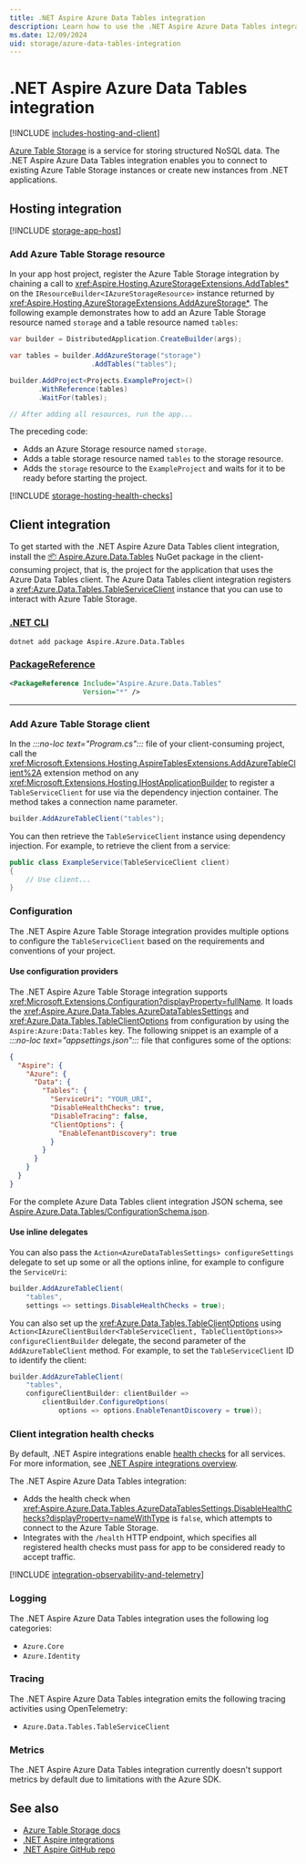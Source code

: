 ```yaml
---
title: .NET Aspire Azure Data Tables integration
description: Learn how to use the .NET Aspire Azure Data Tables integration, which includes both hosting and client integrations.
ms.date: 12/09/2024
uid: storage/azure-data-tables-integration
---
```


# .NET Aspire Azure Data Tables integration

[!INCLUDE [includes-hosting-and-client](../includes/includes-hosting-and-client.md)]

[Azure Table Storage](https://azure.microsoft.com/services/storage/tables/) is a service for storing structured NoSQL data. The .NET Aspire Azure Data Tables integration enables you to connect to existing Azure Table Storage instances or create new instances from .NET applications.

## Hosting integration

[!INCLUDE [storage-app-host](includes/storage-app-host.md)]

### Add Azure Table Storage resource

In your app host project, register the Azure Table Storage integration by chaining a call to <xref:Aspire.Hosting.AzureStorageExtensions.AddTables*> on the `IResourceBuilder<IAzureStorageResource>` instance returned by <xref:Aspire.Hosting.AzureStorageExtensions.AddAzureStorage*>. The following example demonstrates how to add an Azure Table Storage resource named `storage` and a table resource named `tables`:

```csharp
var builder = DistributedApplication.CreateBuilder(args);

var tables = builder.AddAzureStorage("storage")
                    .AddTables("tables");

builder.AddProject<Projects.ExampleProject>()
       .WithReference(tables)
       .WaitFor(tables);

// After adding all resources, run the app...
```

The preceding code:

- Adds an Azure Storage resource named `storage`.
- Adds a table storage resource named `tables` to the storage resource.
- Adds the `storage` resource to the `ExampleProject` and waits for it to be ready before starting the project.

[!INCLUDE [storage-hosting-health-checks](includes/storage-hosting-health-checks.md)]

## Client integration

To get started with the .NET Aspire Azure Data Tables client integration, install the [📦 Aspire.Azure.Data.Tables](https://www.nuget.org/packages/Aspire.Azure.Data.Tables) NuGet package in the client-consuming project, that is, the project for the application that uses the Azure Data Tables client. The Azure Data Tables client integration registers a <xref:Azure.Data.Tables.TableServiceClient> instance that you can use to interact with Azure Table Storage.

### [.NET CLI](#tab/dotnet-cli)

```dotnetcli
dotnet add package Aspire.Azure.Data.Tables
```

### [PackageReference](#tab/package-reference)

```xml
<PackageReference Include="Aspire.Azure.Data.Tables"
                  Version="*" />
```

---

### Add Azure Table Storage client

In the _:::no-loc text="Program.cs":::_ file of your client-consuming project, call the <xref:Microsoft.Extensions.Hosting.AspireTablesExtensions.AddAzureTableClient%2A> extension method on any <xref:Microsoft.Extensions.Hosting.IHostApplicationBuilder> to register a `TableServiceClient` for use via the dependency injection container. The method takes a connection name parameter.

```csharp
builder.AddAzureTableClient("tables");
```

You can then retrieve the `TableServiceClient` instance using dependency injection. For example, to retrieve the client from a service:

```csharp
public class ExampleService(TableServiceClient client)
{
    // Use client...
}
```

### Configuration

The .NET Aspire Azure Table Storage integration provides multiple options to configure the `TableServiceClient` based on the requirements and conventions of your project.

#### Use configuration providers

The .NET Aspire Azure Table Storage integration supports <xref:Microsoft.Extensions.Configuration?displayProperty=fullName>. It loads the <xref:Aspire.Azure.Data.Tables.AzureDataTablesSettings> and <xref:Azure.Data.Tables.TableClientOptions> from configuration by using the `Aspire:Azure:Data:Tables` key. The following snippet is an example of a _:::no-loc text="appsettings.json":::_ file that configures some of the options:

```json
{
  "Aspire": {
    "Azure": {
      "Data": {
        "Tables": {
          "ServiceUri": "YOUR_URI",
          "DisableHealthChecks": true,
          "DisableTracing": false,
          "ClientOptions": {
            "EnableTenantDiscovery": true
          }
        }
      }
    }
  }
}
```

For the complete Azure Data Tables client integration JSON schema, see [Aspire.Azure.Data.Tables/ConfigurationSchema.json](https://github.com/dotnet/aspire/blob/v9.1.0/src/Components/Aspire.Azure.Data.Tables/ConfigurationSchema.json).

#### Use inline delegates

You can also pass the `Action<AzureDataTablesSettings> configureSettings` delegate to set up some or all the options inline, for example to configure the `ServiceUri`:

```csharp
builder.AddAzureTableClient(
    "tables",
    settings => settings.DisableHealthChecks = true);
```

You can also set up the <xref:Azure.Data.Tables.TableClientOptions> using `Action<IAzureClientBuilder<TableServiceClient, TableClientOptions>> configureClientBuilder` delegate, the second parameter of the `AddAzureTableClient` method. For example, to set the `TableServiceClient` ID to identify the client:

```csharp
builder.AddAzureTableClient(
    "tables",
    configureClientBuilder: clientBuilder =>
        clientBuilder.ConfigureOptions(
            options => options.EnableTenantDiscovery = true));
```

### Client integration health checks

By default, .NET Aspire integrations enable [health checks](../fundamentals/health-checks.md) for all services. For more information, see [.NET Aspire integrations overview](../fundamentals/integrations-overview.md).

The .NET Aspire Azure Data Tables integration:

- Adds the health check when <xref:Aspire.Azure.Data.Tables.AzureDataTablesSettings.DisableHealthChecks?displayProperty=nameWithType> is `false`, which attempts to connect to the Azure Table Storage.
- Integrates with the `/health` HTTP endpoint, which specifies all registered health checks must pass for app to be considered ready to accept traffic.

[!INCLUDE [integration-observability-and-telemetry](../includes/integration-observability-and-telemetry.md)]

### Logging

The .NET Aspire Azure Data Tables integration uses the following log categories:

- `Azure.Core`
- `Azure.Identity`

### Tracing

The .NET Aspire Azure Data Tables integration emits the following tracing activities using OpenTelemetry:

- `Azure.Data.Tables.TableServiceClient`

### Metrics

The .NET Aspire Azure Data Tables integration currently doesn't support metrics by default due to limitations with the Azure SDK.

## See also

- [Azure Table Storage docs](/azure/storage/tables/)
- [.NET Aspire integrations](../fundamentals/integrations-overview.md)
- [.NET Aspire GitHub repo](https://github.com/dotnet/aspire)
